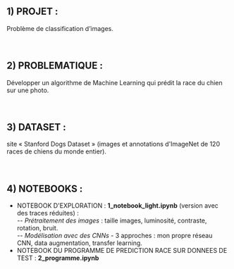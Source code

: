 ## 1) PROJET :
Problème de classification d’images.
<br/>
<br/>
<br/>
## 2) PROBLEMATIQUE : 
Développer un algorithme de Machine Learning qui prédit la race du chien sur une photo.
<br/>
<br/>
<br/>
## 3) DATASET :
site « Stanford Dogs Dataset » (images et annotations d'ImageNet de 120 races de chiens du monde entier).
<br/>
<br/>
<br/>
## 4) NOTEBOOKS :
- NOTEBOOK D'EXPLORATION : **1_notebook_light.ipynb** (version avec des traces réduites) :<br/>
-- *Prétraitement des images* : taille images, luminosité, contraste, rotation, bruit.<br/>
-- *Modélisation avec des CNNs* - 3 approches : mon propre réseau CNN, data augmentation, transfer learning.<br/>
- NOTEBOOK DU PROGRAMME DE PREDICTION RACE SUR DONNEES DE TEST : **2_programme.ipynb**

